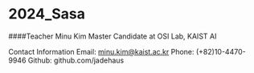 # 2024_Sasa


####Teacher
Minu Kim
Master Candidate at OSI Lab, KAIST AI

Contact Information
Email: minu.kim@kaist.ac.kr
Phone: (+82)10-4470-9946
Github: github.com/jadehaus

